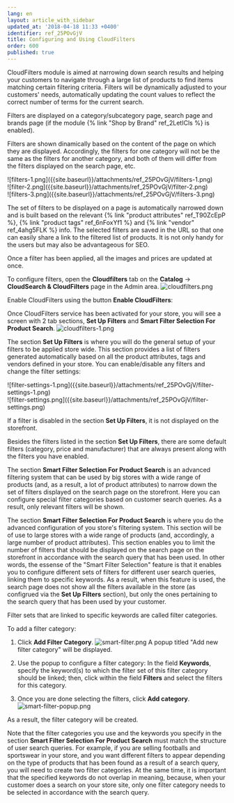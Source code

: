 ```yaml
---
lang: en
layout: article_with_sidebar
updated_at: '2018-04-18 11:33 +0400'
identifier: ref_25POvGjV
title: Configuring and Using CloudFilters
order: 600
published: true
---
```

CloudFilters module is aimed at narrowing down search results and helping your customers to navigate through a large list of products to find items matching certain filtering criteria. Filters will be dynamically adjusted to your customers' needs, automatically updating the count values to reflect the correct number of terms for the current search.

Filters are displayed on a category/subcategory page, search page and brands page (if the module {% link "Shop by Brand" ref_2LetICls %} is enabled). 

Filters are shown dinamically based on the content of the page on which they are displayed. Accordingly, the filters for one category will not be the same as the filters for another category, and both of them will differ from the filters displayed on the search page, etc. 

<div class="ui stackable three column grid">
  <div class="column" markdown="span">![filters-1.png]({{site.baseurl}}/attachments/ref_25POvGjV/filters-1.png)</div>
  <div class="column" markdown="span">![filter-2.png]({{site.baseurl}}/attachments/ref_25POvGjV/filter-2.png)</div>
  <div class="column" markdown="span">![filters-3.png]({{site.baseurl}}/attachments/ref_25POvGjV/filters-3.png)</div>
</div>

The set of filters to be displayed on a page is automatically narrowed down and is built based on the  relevant {% link "product attributes" ref_T90ZcEpP %}, {% link "product tags" ref_6nFoxYf1 %} and {% link "vendor" ref_4ahg5FLK %} info. The selected filters are saved in the URL so that one can easily share a link to the filtered list of products. It is not only handy for the users but may also be advantageous for SEO. 

Once a filter has been applied, all the images and prices are updated at once.

To configure filters, open the **Cloudfilters** tab on the **Catalog** -> **CloudSearch & CloudFilters** page in the Admin area. 
![cloudfilters.png]({{site.baseurl}}/attachments/ref_25POvGjV/cloudfilters.png)

Enable CloudFilters using the button **Enable CloudFilters**:
<img>

Once CloudFilters service has been activated for your store, you will see a screen with 2 tab sections, **Set Up Filters** and **Smart Filter Selection For Product Search**.
![cloudfilters-1.png]({{site.baseurl}}/attachments/ref_25POvGjV/cloudfilters-1.png)

The section **Set Up Filters** is where you will do the general setup of your filters to be applied store wide. This section provides a list of filters generated automatically based on all the product attributes, tags and vendors defined in your store. You can enable/disable any filters and change the filter settings:

<div class="ui stackable two column grid">
  <div class="column" markdown="span">![filter-settings-1.png]({{site.baseurl}}/attachments/ref_25POvGjV/filter-settings-1.png)</div>
  <div class="column" markdown="span">![filter-settings.png]({{site.baseurl}}/attachments/ref_25POvGjV/filter-settings.png)</div>
</div>

If a filter is disabled in the section **Set Up Filters**, it is not displayed on the storefront. 

Besides the filters listed in the section **Set Up Filters**, there are some default filters (category, price and manufacturer) that are always present along with the filters you have enabled. 

The section **Smart Filter Selection For Product Search** is an advanced filtering system that can be used by big stores with a wide range of products (and, as a result, a lot of product attributes) to narrow down the set of filters displayed on the search page on the storefront. Here you can configure special filter categories based on customer search queries. As a result, only relevant filters will be shown.

The section **Smart Filter Selection For Product Search** is where you do the advanced configuration of you store's filtering system. This section will be of use to large stores with a wide range of products (and, accordingly, a large number of product attributes). This section enables you to limit the number of filters that should be displayed on the search page on the storefront in accordance with the search query that has been used. In other words, the essense of the "Smart Filter Selection" feature is that it enables you to configure different sets of filters for different user search queries, linking them to specific keywords. As a result, when this feature is used, the search page does not show all the filters available in the store (as configrued via the **Set Up Filters** section), but only the ones pertaining to the search query that has been used by your customer.

Filter sets that are linked to specific keywords are called filter categories.

To add a filter category:

1. Click **Add Filter Category**.
![smart-filter.png]({{site.baseurl}}/attachments/ref_25POvGjV/smart-filter.png)
A popup titled "Add new filter category" will be displayed.

2. Use the popup to configure a filter category: In the field **Keywords**, specify the keyword(s) to which the filter set of this filter category should be linked; then, click within the field **Filters** and select the filters for this category. 

3. Once you are done selecting the filters, click **Add category**.
![smart-filter-popup.png]({{site.baseurl}}/attachments/ref_25POvGjV/smart-filter-popup.png)

As a result, the filter category will be created.

Note that the filter categories you use and the keywords you specify in the section **Smart Filter Selection For Product Search** must match the structure of user search queries. For example, if you are selling footballs and sportswear in your store, and you want different filters to appear depending on the type of products that has been found as a result of a search query, you will need to create two filter categories. At the same time, it is important that the specified keywords do not overlap in meaning, because, when your customer does a search on your store site, only one filter category needs to be selected in accordance with the search query.
